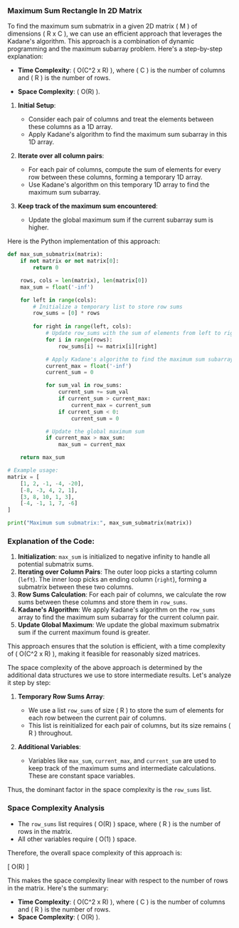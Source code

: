 ### Maximum Sum Rectangle In 2D Matrix

To find the maximum sum submatrix in a given 2D matrix \( M \) of dimensions \( R x C \), we can use an efficient approach that leverages the Kadane's algorithm. This approach is a combination of dynamic programming and the maximum subarray problem. Here's a step-by-step explanation:

- **Time Complexity**: \( O(C^2 x R) \), where \( C \) is the number of columns and \( R \) is the number of rows.

- **Space Complexity**: \( O(R) \).

1. **Initial Setup**:
   - Consider each pair of columns and treat the elements between these columns as a 1D array.
   - Apply Kadane's algorithm to find the maximum sum subarray in this 1D array.

2. **Iterate over all column pairs**:
   - For each pair of columns, compute the sum of elements for every row between these columns, forming a temporary 1D array.
   - Use Kadane's algorithm on this temporary 1D array to find the maximum sum subarray.

3. **Keep track of the maximum sum encountered**:
   - Update the global maximum sum if the current subarray sum is higher.

Here is the Python implementation of this approach:

```python
def max_sum_submatrix(matrix):
    if not matrix or not matrix[0]:
        return 0

    rows, cols = len(matrix), len(matrix[0])
    max_sum = float('-inf')

    for left in range(cols):
        # Initialize a temporary list to store row sums
        row_sums = [0] * rows
        
        for right in range(left, cols):
            # Update row_sums with the sum of elements from left to right column
            for i in range(rows):
                row_sums[i] += matrix[i][right]

            # Apply Kadane's algorithm to find the maximum sum subarray in row_sums
            current_max = float('-inf')
            current_sum = 0

            for sum_val in row_sums:
                current_sum += sum_val
                if current_sum > current_max:
                    current_max = current_sum
                if current_sum < 0:
                    current_sum = 0

            # Update the global maximum sum
            if current_max > max_sum:
                max_sum = current_max

    return max_sum

# Example usage:
matrix = [
    [1, 2, -1, -4, -20],
    [-8, -3, 4, 2, 1],
    [3, 8, 10, 1, 3],
    [-4, -1, 1, 7, -6]
]

print("Maximum sum submatrix:", max_sum_submatrix(matrix))
```

### Explanation of the Code:
1. **Initialization**: `max_sum` is initialized to negative infinity to handle all potential submatrix sums.
2. **Iterating over Column Pairs**: The outer loop picks a starting column (`left`). The inner loop picks an ending column (`right`), forming a submatrix between these two columns.
3. **Row Sums Calculation**: For each pair of columns, we calculate the row sums between these columns and store them in `row_sums`.
4. **Kadane's Algorithm**: We apply Kadane's algorithm on the `row_sums` array to find the maximum sum subarray for the current column pair.
5. **Update Global Maximum**: We update the global maximum submatrix sum if the current maximum found is greater.

This approach ensures that the solution is efficient, with a time complexity of \( O(C^2 x R) \), making it feasible for reasonably sized matrices.

The space complexity of the above approach is determined by the additional data structures we use to store intermediate results. Let's analyze it step by step:

1. **Temporary Row Sums Array**:
   - We use a list `row_sums` of size \( R \) to store the sum of elements for each row between the current pair of columns.
   - This list is reinitialized for each pair of columns, but its size remains \( R \) throughout.

2. **Additional Variables**:
   - Variables like `max_sum`, `current_max`, and `current_sum` are used to keep track of the maximum sums and intermediate calculations. These are constant space variables.

Thus, the dominant factor in the space complexity is the `row_sums` list.

### Space Complexity Analysis

- The `row_sums` list requires \( O(R) \) space, where \( R \) is the number of rows in the matrix.
- All other variables require \( O(1) \) space.

Therefore, the overall space complexity of this approach is:

\[ O(R) \]

This makes the space complexity linear with respect to the number of rows in the matrix. Here's the summary:

- **Time Complexity**: \( O(C^2 x R) \), where \( C \) is the number of columns and \( R \) is the number of rows.
- **Space Complexity**: \( O(R) \).